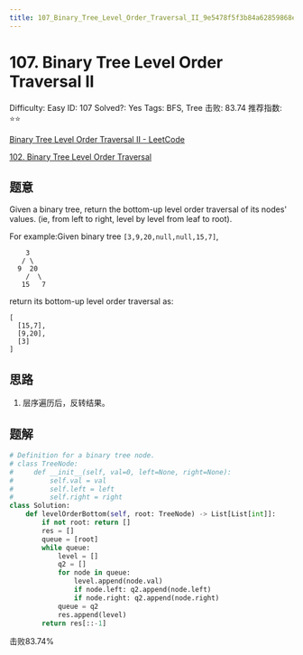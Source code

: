 ```yaml
---
title: 107_Binary_Tree_Level_Order_Traversal_II_9e5478f5f3b84a62859868ee2d2e8a76
---
```


# 107. Binary Tree Level Order Traversal II

Difficulty: Easy
ID: 107
Solved?: Yes
Tags: BFS, Tree
击败: 83.74
推荐指数: ⭐⭐

[Binary Tree Level Order Traversal II - LeetCode](https://leetcode.com/problems/binary-tree-level-order-traversal-ii/)

[102. Binary Tree Level Order Traversal](102%20Binary%20Tree%20Level%20Order%20Traversal%20dfa97e2a5d674626981bcb598a4b5448.md) 

## 题意

Given a binary tree, return the bottom-up level order traversal of its nodes' values. (ie, from left to right, level by level from leaf to root).

For example:Given binary tree `[3,9,20,null,null,15,7]`,

```
    3
   / \
  9  20
    /  \
   15   7

```

return its bottom-up level order traversal as:

```
[
  [15,7],
  [9,20],
  [3]
]
```

## 思路

1. 层序遍历后，反转结果。

## 题解

```python
# Definition for a binary tree node.
# class TreeNode:
#     def __init__(self, val=0, left=None, right=None):
#         self.val = val
#         self.left = left
#         self.right = right
class Solution:
    def levelOrderBottom(self, root: TreeNode) -> List[List[int]]:
        if not root: return []
        res = []
        queue = [root]
        while queue:
            level = []
            q2 = []
            for node in queue:
                level.append(node.val)
                if node.left: q2.append(node.left)
                if node.right: q2.append(node.right)
            queue = q2
            res.append(level)
        return res[::-1]
```

击败83.74%